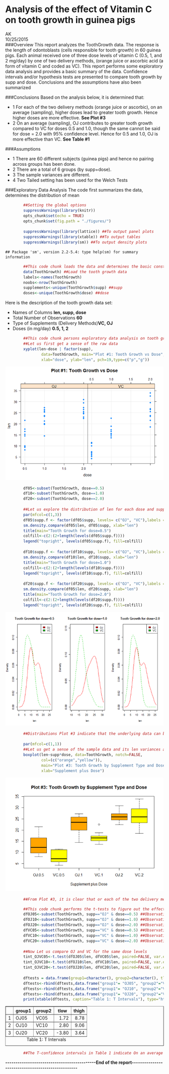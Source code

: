 # Analysis of the effect of Vitamin C on tooth growth in guinea pigs
AK  
10/25/2015  
###Overview
This report analyzes the ToothGrowth data. The response is the length of odontoblasts (cells responsible for tooth growth) in 60 guinea pigs. Each animal received one of three dose levels of vitamin C (0.5, 1, and 2 mg/day) by one of two delivery methods, (orange juice or ascorbic acid (a form of vitamin C and coded as VC). This report performs some exploratory data analysis and provides a basic summary of the data. Confidence intervals and/or hypothesis tests are presented to compare tooth growth by supp and dose. Conclusions and the assumptions have also been summarized 

###Conclusions
Based on the analysis below, it is determined that: 

- 1 For each of the two delivery methods (orange juice or ascorbic), on an average (sampling), higher doses lead to greater tooth growth. Hence higher doses are more effective. **See Plot #3**
- 2 On an average (sampling), OJ contributes to greater tooth growth compared to VC for doses 0.5 and 1.0, though the same cannot be said for dose = 2.0 with 95% confidence level. Hence for 0.5 and 1.0, OJ is more effective than VC. **See Table #1**

###Assumptions

- 1 There are 60 different subjects (guinea pigs) and hence no pairing across groups has been done.
- 2 There are a total of 6 groups (by supp+dose).
- 3 The sample variances are different.
- 4 Two Tailed setting has been used for the Welch Tests

###Exploratory Data Analysis
The code first summarizes the data, determines the distribution of mean


```r
        ##Setting the global options
        suppressWarnings(library(knitr))
        opts_chunk$set(echo = TRUE)
        opts_chunk$set(fig.path = "./figures/")   

        suppressWarnings(library(lattice)) ##To output panel plots
        suppressWarnings(library(xtable)) ##To output tables
        suppressWarnings(library(sm)) ##To output density plots
```

```
## Package 'sm', version 2.2-5.4: type help(sm) for summary information
```


```r
        ##This code chunk loads the data and determines the basic construct of it.
        data(ToothGrowth) ##Load the tooth growth data
        labels<-names(ToothGrowth)
        noobs<-nrow(ToothGrowth)
        supplements<-unique(ToothGrowth$supp) ##supp
        doses<-unique(ToothGrowth$dose) ##dose
```
Here is the description of the tooth growth data set: 

- Names of Columns **len, supp, dose** 
- Total Number of Observations **60** 
- Type of Supplements (Delivery Methods)**VC, OJ**
- Doses (in mg/day) **0.5, 1, 2**


```r
        ##This code chunk persons exploratory data analysis on tooth growth.
        ##Let us first get a sense of the raw data
        xyplot(len~dose | factor(supp),
                data=ToothGrowth, main="Plot #1: Tooth Growth vs Dose",  
                xlab="dose", ylab="len", pch=19,type=c("p","g"))
```

![](./figures/explore-1.png) 

```r
        df05<-subset(ToothGrowth, dose==0.5)
        df10<-subset(ToothGrowth, dose==1.0)
        df20<-subset(ToothGrowth, dose==2.0)

        ##Let us explore the distribution of len for each dose and supp
        par(mfcol=c(1,3))
        df05$supp.f <- factor(df05$supp, levels= c("OJ", "VC"),labels = c("OJ", "VC"))
        sm.density.compare(df05$len, df05$supp, xlab="len")
        title(main="Tooth Growth for dose=0.5")
        colfill<-c(2:(2+length(levels(df05$supp.f)))) 
        legend("topright", levels(df05$supp.f), fill=colfill)

        df10$supp.f <- factor(df10$supp, levels= c("OJ", "VC"),labels = c("OJ", "VC"))
        sm.density.compare(df10$len, df10$supp, xlab="len")
        title(main="Tooth Growth for dose=1.0")
        colfill<-c(2:(2+length(levels(df10$supp.f)))) 
        legend("topright", levels(df10$supp.f), fill=colfill)

        df20$supp.f <- factor(df20$supp, levels= c("OJ", "VC"),labels = c("OJ", "VC"))
        sm.density.compare(df05$len, df20$supp, xlab="len")
        title(main="Tooth Growth for dose=2.0")
        colfill<-c(2:(2+length(levels(df20$supp.f)))) 
        legend("topright", levels(df20$supp.f), fill=colfill)
```

![](./figures/explore-2.png) 

```r
        ##Distributions Plot #3 indicate that the underlying data can be statistically analyzed with various methods

        par(mfcol=c(1,1))
        ##Let us get a sense of the sample data and its len variances across supp+dose
        boxplot(len~supp*dose, data=ToothGrowth, notch=FALSE, 
                col=(c("orange","yellow")),
                main="Plot #3: Tooth Growth by Supplement Type and Dose", 
                xlab="Supplement plus Dose")
```

![](./figures/explore-3.png) 

```r
        ##From Plot #3, it is clear that or each of the two delivery methods (orange juice or ascorbic), on an average (sampling), higher doses lead to greater tooth growth. But we need to run the t tests to figure out the effect of OJ vs VC given a certain dose
```


```r
        ##This code chunk performs the t-tests to figure out the effect of OJ vs VC given a certain dose
        dfOJ05<-subset(ToothGrowth, supp=="OJ" & dose==0.5) ##Observations = 10
        dfOJ10<-subset(ToothGrowth, supp=="OJ" & dose==1.0) ##Observations = 10
        dfOJ20<-subset(ToothGrowth, supp=="OJ" & dose==2.0) ##Observations = 10
        dfVC05<-subset(ToothGrowth, supp=="VC" & dose==0.5) ##Observations = 10
        dfVC10<-subset(ToothGrowth, supp=="VC" & dose==1.0) ##Observations = 10
        dfVC20<-subset(ToothGrowth, supp=="VC" & dose==2.0) ##Observations = 10

        ##Now Let us compare OJ and VC for the same dose levels
        tint_OJVC05<-t.test(dfOJ05$len, dfVC05$len, paired=FALSE, var.equal=FALSE)$conf.int
        tint_OJVC10<-t.test(dfOJ10$len, dfVC10$len, paired=FALSE, var.equal=FALSE)$conf.int
        tint_OJVC20<-t.test(dfOJ20$len, dfVC20$len, paired=FALSE, var.equal=FALSE)$conf.int

        dftests = data.frame(group1=character(), group2=character(), tlow=numeric(), thigh=numeric())
        dftests<-rbind(dftests,data.frame("group1"= "OJ05", "group2"="VC05", "tlow"=tint_OJVC05[1], "thigh"=tint_OJVC05[2]))
        dftests<-rbind(dftests,data.frame("group1"= "OJ10", "group2"="VC10", "tlow"=tint_OJVC10[1], "thigh"=tint_OJVC10[2]))
        dftests<-rbind(dftests,data.frame("group1"= "OJ20", "group2"="VC20", "tlow"=tint_OJVC20[1], "thigh"=tint_OJVC20[2]))
        print(xtable(dftests, caption="Table 1: T Intervals"), type="html")
```

<!-- html table generated in R 3.2.0 by xtable 1.7-4 package -->
<!-- Sat Oct 24 22:06:15 2015 -->
<table border=1>
<caption align="bottom"> Table 1: T Intervals </caption>
<tr> <th>  </th> <th> group1 </th> <th> group2 </th> <th> tlow </th> <th> thigh </th>  </tr>
  <tr> <td align="right"> 1 </td> <td> OJ05 </td> <td> VC05 </td> <td align="right"> 1.72 </td> <td align="right"> 8.78 </td> </tr>
  <tr> <td align="right"> 2 </td> <td> OJ10 </td> <td> VC10 </td> <td align="right"> 2.80 </td> <td align="right"> 9.06 </td> </tr>
  <tr> <td align="right"> 3 </td> <td> OJ20 </td> <td> VC20 </td> <td align="right"> -3.80 </td> <td align="right"> 3.64 </td> </tr>
   </table>

```r
        ##The T-confidence intervals in Table 1 indicate On an average (sampling), OJ contributes to greater tooth growth compared to VC for doses 0.5 and 1.0, though the same cannot be said for dose = 2.0 with 95% confidence level.
```
**--------------------------------------------End of the report--------------------------------------------------**
